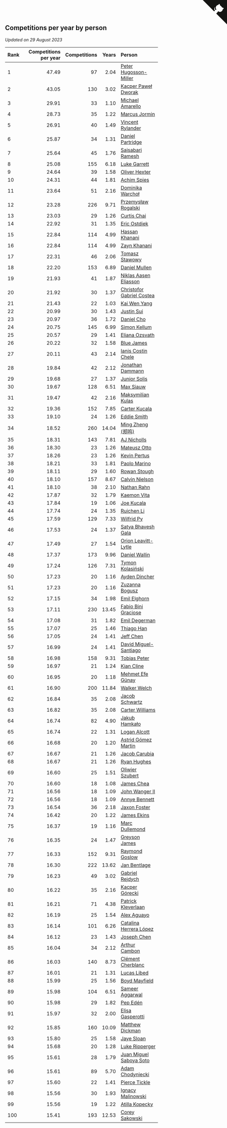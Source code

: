 ## Competitions per year by person

*Updated on 29 August 2023*

| Rank | Competitions per year | Competitions | Years | Person |
| :--- | ---: | ---: | ---: | :--- |
| 1 | 47.49 | 97 | 2.04 | [Peter Hugosson-Miller](https://www.worldcubeassociation.org/persons/2021HUGO01) |
| 2 | 43.05 | 130 | 3.02 | [Kacper Paweł Dworak](https://www.worldcubeassociation.org/persons/2020DWOR01) |
| 3 | 29.91 | 33 | 1.10 | [Michael Amarello](https://www.worldcubeassociation.org/persons/2022AMAR09) |
| 4 | 28.73 | 35 | 1.22 | [Marcus Jormin](https://www.worldcubeassociation.org/persons/2022JORM01) |
| 5 | 26.91 | 40 | 1.49 | [Vincent Rylander](https://www.worldcubeassociation.org/persons/2022RYLA01) |
| 6 | 25.87 | 34 | 1.31 | [Daniel Partridge](https://www.worldcubeassociation.org/persons/2022PART02) |
| 7 | 25.64 | 45 | 1.76 | [Saisabari Ramesh](https://www.worldcubeassociation.org/persons/2021RAME01) |
| 8 | 25.08 | 155 | 6.18 | [Luke Garrett](https://www.worldcubeassociation.org/persons/2017GARR05) |
| 9 | 24.64 | 39 | 1.58 | [Oliver Hexter](https://www.worldcubeassociation.org/persons/2022HEXT01) |
| 10 | 24.31 | 44 | 1.81 | [Achim Spies](https://www.worldcubeassociation.org/persons/2021SPIE01) |
| 11 | 23.64 | 51 | 2.16 | [Dominika Warchoł](https://www.worldcubeassociation.org/persons/2021WARC01) |
| 12 | 23.28 | 226 | 9.71 | [Przemysław Rogalski](https://www.worldcubeassociation.org/persons/2013ROGA02) |
| 13 | 23.03 | 29 | 1.26 | [Curtis Chai](https://www.worldcubeassociation.org/persons/2022CHAI02) |
| 14 | 22.92 | 31 | 1.35 | [Eric Ostdiek](https://www.worldcubeassociation.org/persons/2022OSTD01) |
| 15 | 22.84 | 114 | 4.99 | [Hassan Khanani](https://www.worldcubeassociation.org/persons/2018KHAN26) |
| 16 | 22.84 | 114 | 4.99 | [Zayn Khanani](https://www.worldcubeassociation.org/persons/2018KHAN28) |
| 17 | 22.31 | 46 | 2.06 | [Tomasz Stawowy](https://www.worldcubeassociation.org/persons/2021STAW01) |
| 18 | 22.20 | 153 | 6.89 | [Daniel Mullen](https://www.worldcubeassociation.org/persons/2016MULL04) |
| 19 | 21.93 | 41 | 1.87 | [Niklas Aasen Eliasson](https://www.worldcubeassociation.org/persons/2021ELIA01) |
| 20 | 21.92 | 30 | 1.37 | [Christofor Gabriel Costea](https://www.worldcubeassociation.org/persons/2022COST03) |
| 21 | 21.43 | 22 | 1.03 | [Kai Wen Yang](https://www.worldcubeassociation.org/persons/2022YANG19) |
| 22 | 20.99 | 30 | 1.43 | [Justin Sui](https://www.worldcubeassociation.org/persons/2022SUIJ01) |
| 23 | 20.97 | 36 | 1.72 | [Daniel Cho](https://www.worldcubeassociation.org/persons/2021CHOD01) |
| 24 | 20.75 | 145 | 6.99 | [Simon Kellum](https://www.worldcubeassociation.org/persons/2016KELL12) |
| 25 | 20.57 | 29 | 1.41 | [Eliana Ozsvath](https://www.worldcubeassociation.org/persons/2022OZSV01) |
| 26 | 20.22 | 32 | 1.58 | [Blue James](https://www.worldcubeassociation.org/persons/2022JAME01) |
| 27 | 20.11 | 43 | 2.14 | [Ianis Costin Chele](https://www.worldcubeassociation.org/persons/2021CHEL01) |
| 28 | 19.84 | 42 | 2.12 | [Jonathan Dammann](https://www.worldcubeassociation.org/persons/2021DAMM01) |
| 29 | 19.68 | 27 | 1.37 | [Junior Solis](https://www.worldcubeassociation.org/persons/2022SOLI03) |
| 30 | 19.67 | 128 | 6.51 | [Max Siauw](https://www.worldcubeassociation.org/persons/2017SIAU02) |
| 31 | 19.47 | 42 | 2.16 | [Maksymilian Kulas](https://www.worldcubeassociation.org/persons/2021KULA02) |
| 32 | 19.36 | 152 | 7.85 | [Carter Kucala](https://www.worldcubeassociation.org/persons/2015KUCA01) |
| 33 | 19.10 | 24 | 1.26 | [Eddie Smith](https://www.worldcubeassociation.org/persons/2022SMIT20) |
| 34 | 18.52 | 260 | 14.04 | [Ming Zheng (郑鸣)](https://www.worldcubeassociation.org/persons/2009ZHEN11) |
| 35 | 18.31 | 143 | 7.81 | [AJ Nicholls](https://www.worldcubeassociation.org/persons/2015NICH04) |
| 36 | 18.30 | 23 | 1.26 | [Mateusz Otto](https://www.worldcubeassociation.org/persons/2022OTTO01) |
| 37 | 18.26 | 23 | 1.26 | [Kevin Pertus](https://www.worldcubeassociation.org/persons/2022PERT01) |
| 38 | 18.21 | 33 | 1.81 | [Paolo Marino](https://www.worldcubeassociation.org/persons/2021MARI04) |
| 39 | 18.11 | 29 | 1.60 | [Rowan Stough](https://www.worldcubeassociation.org/persons/2022STOU01) |
| 40 | 18.10 | 157 | 8.67 | [Calvin Nielson](https://www.worldcubeassociation.org/persons/2014NIEL03) |
| 41 | 18.10 | 38 | 2.10 | [Nathan Rahn](https://www.worldcubeassociation.org/persons/2021RAHN01) |
| 42 | 17.87 | 32 | 1.79 | [Kaemon Vita](https://www.worldcubeassociation.org/persons/2021VITA01) |
| 43 | 17.84 | 19 | 1.06 | [Joe Kucala](https://www.worldcubeassociation.org/persons/2022KUCA01) |
| 44 | 17.74 | 24 | 1.35 | [Ruichen Li](https://www.worldcubeassociation.org/persons/2022LIRU02) |
| 45 | 17.59 | 129 | 7.33 | [Wilfrid Py](https://www.worldcubeassociation.org/persons/2016PYWI01) |
| 46 | 17.53 | 24 | 1.37 | [Satya Bhavesh Gala](https://www.worldcubeassociation.org/persons/2022GALA03) |
| 47 | 17.49 | 27 | 1.54 | [Orion Leavitt-Lytle](https://www.worldcubeassociation.org/persons/2022LEAV01) |
| 48 | 17.37 | 173 | 9.96 | [Daniel Wallin](https://www.worldcubeassociation.org/persons/2013WALL03) |
| 49 | 17.24 | 126 | 7.31 | [Tymon Kolasiński](https://www.worldcubeassociation.org/persons/2016KOLA02) |
| 50 | 17.23 | 20 | 1.16 | [Ayden Dincher](https://www.worldcubeassociation.org/persons/2022DINC01) |
| 51 | 17.23 | 20 | 1.16 | [Zuzanna Bogusz](https://www.worldcubeassociation.org/persons/2022BOGU01) |
| 52 | 17.15 | 34 | 1.98 | [Emil Elghorn](https://www.worldcubeassociation.org/persons/2021ELGH01) |
| 53 | 17.11 | 230 | 13.45 | [Fabio Bini Graciose](https://www.worldcubeassociation.org/persons/2010GRAC02) |
| 54 | 17.08 | 31 | 1.82 | [Emil Degerman](https://www.worldcubeassociation.org/persons/2021DEGE01) |
| 55 | 17.07 | 25 | 1.46 | [Thiago Han](https://www.worldcubeassociation.org/persons/2022HANT01) |
| 56 | 17.05 | 24 | 1.41 | [Jeff Chen](https://www.worldcubeassociation.org/persons/2022CHEN19) |
| 57 | 16.99 | 24 | 1.41 | [David Miguel-Santiago](https://www.worldcubeassociation.org/persons/2022MIGU02) |
| 58 | 16.98 | 158 | 9.31 | [Tobias Peter](https://www.worldcubeassociation.org/persons/2014PETE03) |
| 59 | 16.97 | 21 | 1.24 | [Kian Cline](https://www.worldcubeassociation.org/persons/2022CLIN01) |
| 60 | 16.95 | 20 | 1.18 | [Mehmet Efe Günay](https://www.worldcubeassociation.org/persons/2022GUNA05) |
| 61 | 16.90 | 200 | 11.84 | [Walker Welch](https://www.worldcubeassociation.org/persons/2011WELC01) |
| 62 | 16.84 | 35 | 2.08 | [Jacob Schwartz](https://www.worldcubeassociation.org/persons/2021SCHW01) |
| 63 | 16.82 | 35 | 2.08 | [Carter Williams](https://www.worldcubeassociation.org/persons/2021WILL06) |
| 64 | 16.74 | 82 | 4.90 | [Jakub Hamkało](https://www.worldcubeassociation.org/persons/2018HAMK01) |
| 65 | 16.74 | 22 | 1.31 | [Logan Alcott](https://www.worldcubeassociation.org/persons/2022ALCO02) |
| 66 | 16.68 | 20 | 1.20 | [Astrid Gómez Martin](https://www.worldcubeassociation.org/persons/2022MART26) |
| 67 | 16.67 | 21 | 1.26 | [Jacob Carubia](https://www.worldcubeassociation.org/persons/2022CARU02) |
| 68 | 16.67 | 21 | 1.26 | [Ryan Hughes](https://www.worldcubeassociation.org/persons/2022HUGH04) |
| 69 | 16.60 | 25 | 1.51 | [Oliwier Szubert](https://www.worldcubeassociation.org/persons/2022SZUB01) |
| 70 | 16.60 | 18 | 1.08 | [James Chea](https://www.worldcubeassociation.org/persons/2022CHEA05) |
| 71 | 16.56 | 18 | 1.09 | [John Wanger II](https://www.worldcubeassociation.org/persons/2022WANG39) |
| 72 | 16.56 | 18 | 1.09 | [Annye Bennett](https://www.worldcubeassociation.org/persons/2022BENN11) |
| 73 | 16.54 | 36 | 2.18 | [Jaxon Foster](https://www.worldcubeassociation.org/persons/2021FOST01) |
| 74 | 16.42 | 20 | 1.22 | [James Ekins](https://www.worldcubeassociation.org/persons/2022EKIN01) |
| 75 | 16.37 | 19 | 1.16 | [Marc Dullemond](https://www.worldcubeassociation.org/persons/2022DULL01) |
| 76 | 16.35 | 24 | 1.47 | [Greyson James](https://www.worldcubeassociation.org/persons/2022JAME02) |
| 77 | 16.33 | 152 | 9.31 | [Raymond Goslow](https://www.worldcubeassociation.org/persons/2014GOSL01) |
| 78 | 16.30 | 222 | 13.62 | [Jan Bentlage](https://www.worldcubeassociation.org/persons/2010BENT01) |
| 79 | 16.23 | 49 | 3.02 | [Gabriel Rejdych](https://www.worldcubeassociation.org/persons/2020REJD01) |
| 80 | 16.22 | 35 | 2.16 | [Kacper Górecki](https://www.worldcubeassociation.org/persons/2021GORE01) |
| 81 | 16.21 | 71 | 4.38 | [Patrick Kleverlaan](https://www.worldcubeassociation.org/persons/2019KLEV01) |
| 82 | 16.19 | 25 | 1.54 | [Alex Aguayo](https://www.worldcubeassociation.org/persons/2022AGUA01) |
| 83 | 16.14 | 101 | 6.26 | [Catalina Herrera López](https://www.worldcubeassociation.org/persons/2017LOPE31) |
| 84 | 16.12 | 23 | 1.43 | [Joseph Chen](https://www.worldcubeassociation.org/persons/2022CHEN16) |
| 85 | 16.04 | 34 | 2.12 | [Arthur Cambon](https://www.worldcubeassociation.org/persons/2021CAMB01) |
| 86 | 16.03 | 140 | 8.73 | [Clément Cherblanc](https://www.worldcubeassociation.org/persons/2014CHER05) |
| 87 | 16.01 | 21 | 1.31 | [Lucas Libed](https://www.worldcubeassociation.org/persons/2022LIBE02) |
| 88 | 15.99 | 25 | 1.56 | [Boyd Mayfield](https://www.worldcubeassociation.org/persons/2022MAYF01) |
| 89 | 15.98 | 104 | 6.51 | [Sameer Aggarwal](https://www.worldcubeassociation.org/persons/2017AGGA01) |
| 90 | 15.98 | 29 | 1.82 | [Pep Edén](https://www.worldcubeassociation.org/persons/2021EDEN01) |
| 91 | 15.97 | 32 | 2.00 | [Elisa Gasperotti](https://www.worldcubeassociation.org/persons/2021GASP01) |
| 92 | 15.85 | 160 | 10.09 | [Matthew Dickman](https://www.worldcubeassociation.org/persons/2013DICK01) |
| 93 | 15.80 | 25 | 1.58 | [Jaye Sloan](https://www.worldcubeassociation.org/persons/2022SLOA01) |
| 94 | 15.68 | 20 | 1.28 | [Luke Ripperger](https://www.worldcubeassociation.org/persons/2022RIPP01) |
| 95 | 15.61 | 28 | 1.79 | [Juan Miguel Saboya Soto](https://www.worldcubeassociation.org/persons/2021SOTO01) |
| 96 | 15.61 | 89 | 5.70 | [Adam Chodyniecki](https://www.worldcubeassociation.org/persons/2017CHOD02) |
| 97 | 15.60 | 22 | 1.41 | [Pierce Tickle](https://www.worldcubeassociation.org/persons/2022TICK01) |
| 98 | 15.56 | 30 | 1.93 | [Ignacy Malinowski](https://www.worldcubeassociation.org/persons/2021MALI02) |
| 99 | 15.56 | 19 | 1.22 | [Atilla Kopecky](https://www.worldcubeassociation.org/persons/2022KOPE01) |
| 100 | 15.41 | 193 | 12.53 | [Corey Sakowski](https://www.worldcubeassociation.org/persons/2011SAKO01) |


<a href="https://github.com/JustinTimeCuber/wca_statistics" class="github-corner" aria-label="View source on Github"><svg width="80" height="80" viewBox="0 0 250 250" style="fill:#151513; color:#fff; position: absolute; top: 0; border: 0; right: 0;" aria-hidden="true"><path d="M0,0 L115,115 L130,115 L142,142 L250,250 L250,0 Z"></path><path d="M128.3,109.0 C113.8,99.7 119.0,89.6 119.0,89.6 C122.0,82.7 120.5,78.6 120.5,78.6 C119.2,72.0 123.4,76.3 123.4,76.3 C127.3,80.9 125.5,87.3 125.5,87.3 C122.9,97.6 130.6,101.9 134.4,103.2" fill="currentColor" style="transform-origin: 130px 106px;" class="octo-arm"></path><path d="M115.0,115.0 C114.9,115.1 118.7,116.5 119.8,115.4 L133.7,101.6 C136.9,99.2 139.9,98.4 142.2,98.6 C133.8,88.0 127.5,74.4 143.8,58.0 C148.5,53.4 154.0,51.2 159.7,51.0 C160.3,49.4 163.2,43.6 171.4,40.1 C171.4,40.1 176.1,42.5 178.8,56.2 C183.1,58.6 187.2,61.8 190.9,65.4 C194.5,69.0 197.7,73.2 200.1,77.6 C213.8,80.2 216.3,84.9 216.3,84.9 C212.7,93.1 206.9,96.0 205.4,96.6 C205.1,102.4 203.0,107.8 198.3,112.5 C181.9,128.9 168.3,122.5 157.7,114.1 C157.9,116.9 156.7,120.9 152.7,124.9 L141.0,136.5 C139.8,137.7 141.6,141.9 141.8,141.8 Z" fill="currentColor" class="octo-body"></path></svg></a><style>.github-corner:hover .octo-arm{animation:octocat-wave 560ms ease-in-out}@keyframes octocat-wave{0%,100%{transform:rotate(0)}20%,60%{transform:rotate(-25deg)}40%,80%{transform:rotate(10deg)}}@media (max-width:500px){.github-corner:hover .octo-arm{animation:none}.github-corner .octo-arm{animation:octocat-wave 560ms ease-in-out}}</style>
